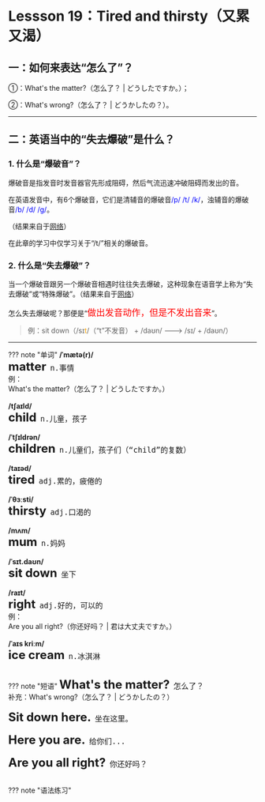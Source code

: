 # Lessson 19：Tired and thirsty（又累又渴）


## 一：如何来表达“怎么了”？

①：What's the matter?（怎么了？ | どうしたですか。）；

②：What's wrong?（怎么了？ | どうかしたの？）。


---
## 二：英语当中的“失去爆破”是什么？

### 1. 什么是“爆破音”？

爆破音是指发音时发音器官先形成阻碍，然后气流迅速冲破阻碍而发出的音。

在英语发音中，有6个爆破音，它们是清辅音的爆破音<font color=blue>/p/ /t/ /k/</font>，浊辅音的爆破音<font color=blue>/b/ /d/ /ɡ/</font>。

（结果来自于<a href="https://en-yinbiao.xiao84.com/study/24567.html" target="_blank">网络</a>）

在此章的学习中仅学习关于“/t/”相关的爆破音。


### 2. 什么是“失去爆破”？

当一个爆破音跟另一个爆破音相遇时往往失去爆破，这种现象在语音学上称为“失去爆破”或“特殊爆破”。（结果来自于<a href="https://zhidao.baidu.com/question/1637812733968476660.html" target="_blank">网络</a>）

怎么失去爆破呢？那便是“<font color=red size=4>做出发音动作，但是不发出音来</font>”。

> 例：sit down（/sɪ<font color=orange>t</font>/（“t”不发音） + /daʊn/ ---> /sɪ/ + /daʊn/）


---
??? note "单词"
    **/ˈmætə(r)/**<br>
    <font size=5>**matter**</font>&nbsp;&nbsp;<font size=4>`n.事情`</font><br>
    例：<br>
    What's the matter?（怎么了？ | どうしたですか。）<br>
    <br>
    **/tʃaɪld/**<br>
    <font size=5>**child**</font>&nbsp;&nbsp;<font size=4>`n.儿童，孩子`</font><br>
    <br>
    **/ˈtʃɪldrən/**<br>
    <font size=5>**children**</font>&nbsp;&nbsp;<font size=4>`n.儿童们，孩子们（“child”的复数）`</font><br>
    <br>
    **/taɪəd/**<br>
    <font size=5>**tired**</font>&nbsp;&nbsp;<font size=4>`adj.累的，疲倦的`</font><br>
    <br>
    **/ˈθɜːsti/**<br>
    <font size=5>**thirsty**</font>&nbsp;&nbsp;<font size=4>`adj.口渴的`</font><br>
    <br>
    **/mʌm/**<br>
    <font size=5>**mum**</font>&nbsp;&nbsp;<font size=4>`n.妈妈`</font><br>
    <br>
    **/ˈsɪt.daʊn/**<br>
    <font size=5>**sit down**</font>&nbsp;&nbsp;<font size=4>`坐下`</font><br>
    <br>
    **/raɪt/**<br>
    <font size=5>**right**</font>&nbsp;&nbsp;<font size=4>`adj.好的，可以的`</font><br>
    例：<br>
    Are you all right?（你还好吗？ | 君は大丈夫ですか。）<br>
    <br>
    **/ˈaɪs kriːm/**<br>
    <font size=5>**ice cream**</font>&nbsp;&nbsp;<font size=4>`n.冰淇淋`</font><br>
    <br>


??? note "短语"
    <font size=5>**What's the matter?**</font>&nbsp;&nbsp;<font size=4>`怎么了？`</font><br>
    补充：What's wrong?（怎么了？ | どうかしたの？）<br>
    <br>
    <font size=5>**Sit down here.**</font>&nbsp;&nbsp;<font size=4>`坐在这里。`</font><br>
    <br>
    <font size=5>**Here you are.**</font>&nbsp;&nbsp;<font size=4>`给你们...`</font><br>
    <br>
    <font size=5>**Are you all right?**</font>&nbsp;&nbsp;<font size=4>`你还好吗？`</font><br>
    <br>



??? note "语法练习"





